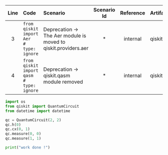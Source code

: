 | Line | Code | Scenario | Scenario Id | Reference | Artifact | Refactoring |
| :--: | :--- | :------- | :---------: | :--------: | :------- | :---------- |
| 3 | `from qiskit import Aer              # type: ignore` | Deprecation -> The Aer module is moved to qiskit.providers.aer | * | internal | qiskit.Aer |  |
| 4 | `from qiskit import qasm             # type: ignore` | Deprecation -> qiskit.qasm module removed | * | internal | qiskit.qasm |  |

```python
import os
from qiskit import QuantumCircuit
from datetime import datetime

qc = QuantumCircuit(2, 2)
qc.h(0)
qc.cx(0, 1)
qc.measure(0, 0)
qc.measure(1, 1)

print("work done !")
```
